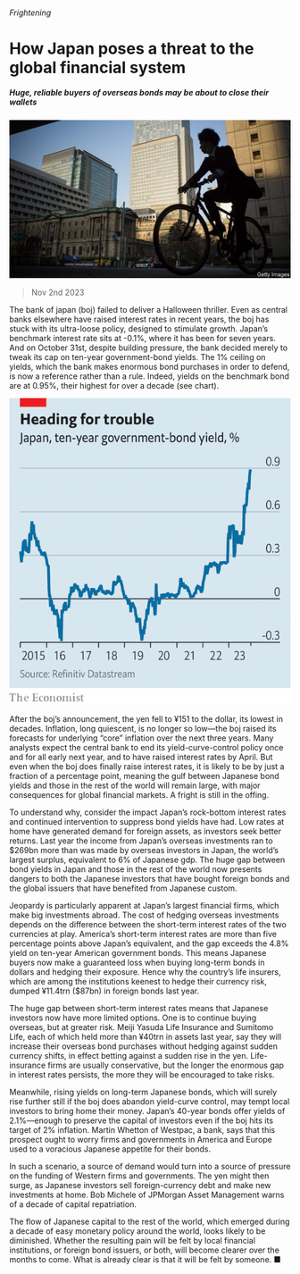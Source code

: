 ###### Frightening

# How Japan poses a threat to the global financial system 

##### Huge, reliable buyers of overseas bonds may be about to close their wallets 

![image](images/20231104_FNP503.jpg) 

> Nov 2nd 2023 

The bank of japan (boj) failed to deliver a Halloween thriller. Even as central banks elsewhere have raised interest rates in recent years, the boj has stuck with its ultra-loose policy, designed to stimulate growth. Japan’s benchmark interest rate sits at -0.1%, where it has been for seven years. And on October 31st, despite building pressure, the bank decided merely to tweak its cap on ten-year government-bond yields. The 1% ceiling on yields, which the bank makes enormous bond purchases in order to defend, is now a reference rather than a rule. Indeed, yields on the benchmark bond are at 0.95%, their highest for over a decade (see chart). 

![image](images/20231104_FNC238.png) 


After the boj’s announcement, the yen fell to ¥151 to the dollar, its lowest in decades. Inflation, long quiescent, is no longer so low—the boj raised its forecasts for underlying “core” inflation over the next three years. Many analysts expect the central bank to end its yield-curve-control policy once and for all early next year, and to have raised interest rates by April. But even when the boj  does finally raise interest rates, it is likely to be by just a fraction of a percentage point, meaning the gulf between Japanese bond yields and those in the rest of the world will remain large, with major consequences for global financial markets. A fright is still in the offing. 

To understand why, consider the impact Japan’s rock-bottom interest rates and continued intervention to suppress bond yields have had. Low rates at home have generated demand for foreign assets, as investors seek better returns. Last year the income from Japan’s overseas investments ran to $269bn more than was made by overseas investors in Japan, the world’s largest surplus, equivalent to 6% of Japanese gdp. The huge gap between bond yields in Japan and those in the rest of the world now presents dangers to both the Japanese investors that have bought foreign bonds and the global issuers that have benefited from Japanese custom.

Jeopardy is particularly apparent at Japan’s largest financial firms, which make big investments abroad. The cost of hedging overseas investments depends on the difference between the short-term interest rates of the two currencies at play. America’s short-term interest rates are more than five percentage points above Japan’s equivalent, and the gap exceeds the 4.8% yield on ten-year American government bonds. This means Japanese buyers now make a guaranteed loss when buying long-term bonds in dollars and hedging their exposure. Hence why the country’s life insurers, which are among the institutions keenest to hedge their currency risk, dumped ¥11.4trn ($87bn) in foreign bonds last year. 

The huge gap between short-term interest rates means that Japanese investors now have more limited options. One is to continue buying overseas, but at greater risk. Meiji Yasuda Life Insurance and Sumitomo Life, each of which held more than ¥40trn in assets last year, say they will increase their overseas bond purchases without hedging against sudden currency shifts, in effect betting against a sudden rise in the yen. Life-insurance firms are usually conservative, but the longer the enormous gap in interest rates persists, the more they will be encouraged to take risks. 

Meanwhile, rising yields on long-term Japanese bonds, which will surely rise further still if the boj does abandon yield-curve control, may tempt local investors to bring home their money. Japan’s 40-year bonds offer yields of 2.1%—enough to preserve the capital of investors even if the boj hits its target of 2% inflation. Martin Whetton of Westpac, a bank, says that this prospect ought to worry firms and governments in America and Europe used to a voracious Japanese appetite for their bonds. 

In such a scenario, a source of demand would turn into a source of pressure on the funding of Western firms and governments. The yen might then surge, as Japanese investors sell foreign-currency debt and make new investments at home. Bob Michele of JPMorgan Asset Management warns of a decade of capital repatriation.

The flow of Japanese capital to the rest of the world, which emerged during a decade of easy monetary policy around the world, looks likely to be diminished. Whether the resulting pain will be felt by local financial institutions, or foreign bond issuers, or both, will become clearer over the months to come. What is already clear is that it will be felt by someone. ■


